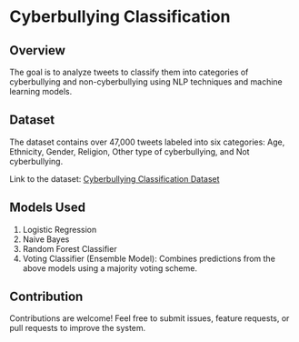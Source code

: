 # Cyberbullying Classification

## Overview
The goal is to analyze tweets to classify them into categories of cyberbullying and non-cyberbullying using NLP techniques and machine learning models.

## Dataset
The dataset contains over 47,000 tweets labeled into six categories: Age, Ethnicity, Gender, Religion, Other type of cyberbullying, and Not cyberbullying.

Link to the dataset: [Cyberbullying Classification Dataset](https://www.kaggle.com/datasets/andrewmvd/cyberbullying-classification/data)


## Models Used

1. Logistic Regression
2. Naive Bayes
3. Random Forest Classifier
4. Voting Classifier (Ensemble Model): Combines predictions from the above models using a majority voting scheme.

## Contribution
Contributions are welcome! Feel free to submit issues, feature requests, or pull requests to improve the system.